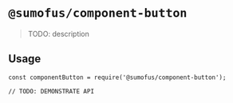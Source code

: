 # `@sumofus/component-button`

> TODO: description

## Usage

```
const componentButton = require('@sumofus/component-button');

// TODO: DEMONSTRATE API
```
